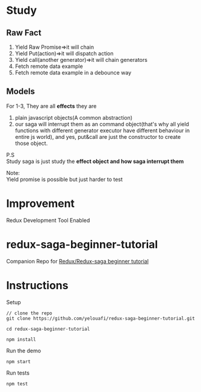 # Study
## Raw Fact 
1. Yield Raw Promise=>it will chain
2. Yield Put(action)=>it will dispatch action
3. Yield call(another generator)=>it will chain generators
4. Fetch remote data example
5. Fetch remote data example in a debounce way

## Models 
For 1-3, They are all **effects** they are
1. plain javascript objects(A common abstraction)
2. our saga will interrupt them as an command object(that's why all yield functions with different generator executor have different behaviour in entire js world), and yes, put&call are just the constructor to create those object.

P.S     
Study saga is just study the **effect object and how saga interrupt them**

Note:       
Yield promise is possible but just harder to test

# Improvement
Redux Development Tool Enabled

# redux-saga-beginner-tutorial
Companion Repo for [Redux/Redux-saga beginner tutorial](https://github.com/redux-saga/redux-saga/blob/master/docs/introduction/BeginnerTutorial.md)

# Instructions

Setup

```
// clone the repo
git clone https://github.com/yelouafi/redux-saga-beginner-tutorial.git

cd redux-saga-beginner-tutorial

npm install
```

Run the demo

```
npm start
```

Run tests

```
npm test
```

